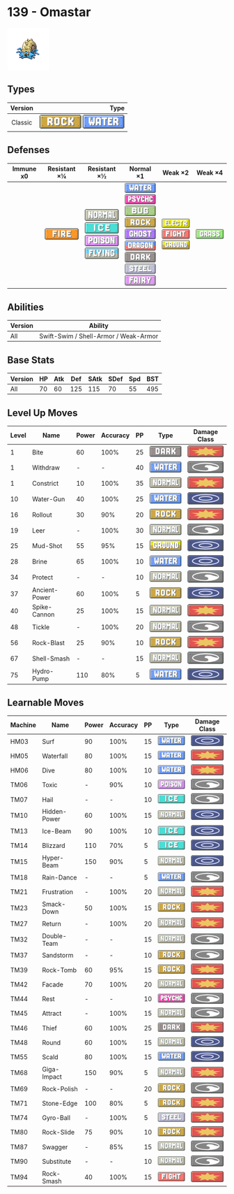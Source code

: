 # 139 - Omastar

![omastar](../img/pokemon/139.png)

## Types

| Version | Type                                                            |
| :-----: | --------------------------------------------------------------: |
| Classic | ![rock](../img/types/rock.png) ![water](../img/types/water.png) |

## Defenses

| Immune x0 | Resistant ×¼                   | Resistant ×½                                                                                                                                      | Normal ×1                                                                                                                                                                                                                                                                                                                              | Weak ×2                                                                                                                  | Weak ×4                          |
| --------- | ------------------------------ | ------------------------------------------------------------------------------------------------------------------------------------------------- | -------------------------------------------------------------------------------------------------------------------------------------------------------------------------------------------------------------------------------------------------------------------------------------------------------------------------------------- | ------------------------------------------------------------------------------------------------------------------------ | -------------------------------- |
|           | ![fire](../img/types/fire.png) | ![normal](../img/types/normal.png)<br/>![ice](../img/types/ice.png)<br/>![poison](../img/types/poison.png)<br/>![flying](../img/types/flying.png) | ![water](../img/types/water.png)<br/>![psychic](../img/types/psychic.png)<br/>![bug](../img/types/bug.png)<br/>![rock](../img/types/rock.png)<br/>![ghost](../img/types/ghost.png)<br/>![dragon](../img/types/dragon.png)<br/>![dark](../img/types/dark.png)<br/>![steel](../img/types/steel.png)<br/>![fairy](../img/types/fairy.png) | ![electric](../img/types/electric.png)<br/>![fighting](../img/types/fighting.png)<br/>![ground](../img/types/ground.png) | ![grass](../img/types/grass.png) |

## Abilities

| Version | Ability                               |
| ------- | ------------------------------------- |
| All     | Swift-Swim / Shell-Armor / Weak-Armor |

## Base Stats

| Version | HP | Atk | Def | SAtk | SDef | Spd | BST |
| ------- | -- | --- | --- | ---- | ---- | --- | --- |
| All     | 70 | 60  | 125 | 115  | 70   | 55  | 495 |

## Level Up Moves

| Level | Name          | Power | Accuracy | PP | Type                               | Damage Class                           |
| ----- | ------------- | ----- | -------- | -- | ---------------------------------- | -------------------------------------- |
| 1     | Bite          | 60    | 100%     | 25 | ![dark](../img/types/dark.png)     | ![physical](../img/types/physical.png) |
| 1     | Withdraw      | -     | -        | 40 | ![water](../img/types/water.png)   | ![status](../img/types/status.png)     |
| 1     | Constrict     | 10    | 100%     | 35 | ![normal](../img/types/normal.png) | ![physical](../img/types/physical.png) |
| 10    | Water-Gun     | 40    | 100%     | 25 | ![water](../img/types/water.png)   | ![special](../img/types/special.png)   |
| 16    | Rollout       | 30    | 90%      | 20 | ![rock](../img/types/rock.png)     | ![physical](../img/types/physical.png) |
| 19    | Leer          | -     | 100%     | 30 | ![normal](../img/types/normal.png) | ![status](../img/types/status.png)     |
| 25    | Mud-Shot      | 55    | 95%      | 15 | ![ground](../img/types/ground.png) | ![special](../img/types/special.png)   |
| 28    | Brine         | 65    | 100%     | 10 | ![water](../img/types/water.png)   | ![special](../img/types/special.png)   |
| 34    | Protect       | -     | -        | 10 | ![normal](../img/types/normal.png) | ![status](../img/types/status.png)     |
| 37    | Ancient-Power | 60    | 100%     | 5  | ![rock](../img/types/rock.png)     | ![special](../img/types/special.png)   |
| 40    | Spike-Cannon  | 25    | 100%     | 15 | ![normal](../img/types/normal.png) | ![physical](../img/types/physical.png) |
| 48    | Tickle        | -     | 100%     | 20 | ![normal](../img/types/normal.png) | ![status](../img/types/status.png)     |
| 56    | Rock-Blast    | 25    | 90%      | 10 | ![rock](../img/types/rock.png)     | ![physical](../img/types/physical.png) |
| 67    | Shell-Smash   | -     | -        | 15 | ![normal](../img/types/normal.png) | ![status](../img/types/status.png)     |
| 75    | Hydro-Pump    | 110   | 80%      | 5  | ![water](../img/types/water.png)   | ![special](../img/types/special.png)   |

## Learnable Moves

| Machine | Name         | Power | Accuracy | PP | Type                                   | Damage Class                           |
| ------- | ------------ | ----- | -------- | -- | -------------------------------------- | -------------------------------------- |
| HM03    | Surf         | 90    | 100%     | 15 | ![water](../img/types/water.png)       | ![special](../img/types/special.png)   |
| HM05    | Waterfall    | 80    | 100%     | 15 | ![water](../img/types/water.png)       | ![physical](../img/types/physical.png) |
| HM06    | Dive         | 80    | 100%     | 10 | ![water](../img/types/water.png)       | ![physical](../img/types/physical.png) |
| TM06    | Toxic        | -     | 90%      | 10 | ![poison](../img/types/poison.png)     | ![status](../img/types/status.png)     |
| TM07    | Hail         | -     | -        | 10 | ![ice](../img/types/ice.png)           | ![status](../img/types/status.png)     |
| TM10    | Hidden-Power | 60    | 100%     | 15 | ![normal](../img/types/normal.png)     | ![special](../img/types/special.png)   |
| TM13    | Ice-Beam     | 90    | 100%     | 10 | ![ice](../img/types/ice.png)           | ![special](../img/types/special.png)   |
| TM14    | Blizzard     | 110   | 70%      | 5  | ![ice](../img/types/ice.png)           | ![special](../img/types/special.png)   |
| TM15    | Hyper-Beam   | 150   | 90%      | 5  | ![normal](../img/types/normal.png)     | ![special](../img/types/special.png)   |
| TM18    | Rain-Dance   | -     | -        | 5  | ![water](../img/types/water.png)       | ![status](../img/types/status.png)     |
| TM21    | Frustration  | -     | 100%     | 20 | ![normal](../img/types/normal.png)     | ![physical](../img/types/physical.png) |
| TM23    | Smack-Down   | 50    | 100%     | 15 | ![rock](../img/types/rock.png)         | ![physical](../img/types/physical.png) |
| TM27    | Return       | -     | 100%     | 20 | ![normal](../img/types/normal.png)     | ![physical](../img/types/physical.png) |
| TM32    | Double-Team  | -     | -        | 15 | ![normal](../img/types/normal.png)     | ![status](../img/types/status.png)     |
| TM37    | Sandstorm    | -     | -        | 10 | ![rock](../img/types/rock.png)         | ![status](../img/types/status.png)     |
| TM39    | Rock-Tomb    | 60    | 95%      | 15 | ![rock](../img/types/rock.png)         | ![physical](../img/types/physical.png) |
| TM42    | Facade       | 70    | 100%     | 20 | ![normal](../img/types/normal.png)     | ![physical](../img/types/physical.png) |
| TM44    | Rest         | -     | -        | 10 | ![psychic](../img/types/psychic.png)   | ![status](../img/types/status.png)     |
| TM45    | Attract      | -     | 100%     | 15 | ![normal](../img/types/normal.png)     | ![status](../img/types/status.png)     |
| TM46    | Thief        | 60    | 100%     | 25 | ![dark](../img/types/dark.png)         | ![physical](../img/types/physical.png) |
| TM48    | Round        | 60    | 100%     | 15 | ![normal](../img/types/normal.png)     | ![special](../img/types/special.png)   |
| TM55    | Scald        | 80    | 100%     | 15 | ![water](../img/types/water.png)       | ![special](../img/types/special.png)   |
| TM68    | Giga-Impact  | 150   | 90%      | 5  | ![normal](../img/types/normal.png)     | ![physical](../img/types/physical.png) |
| TM69    | Rock-Polish  | -     | -        | 20 | ![rock](../img/types/rock.png)         | ![status](../img/types/status.png)     |
| TM71    | Stone-Edge   | 100   | 80%      | 5  | ![rock](../img/types/rock.png)         | ![physical](../img/types/physical.png) |
| TM74    | Gyro-Ball    | -     | 100%     | 5  | ![steel](../img/types/steel.png)       | ![physical](../img/types/physical.png) |
| TM80    | Rock-Slide   | 75    | 90%      | 10 | ![rock](../img/types/rock.png)         | ![physical](../img/types/physical.png) |
| TM87    | Swagger      | -     | 85%      | 15 | ![normal](../img/types/normal.png)     | ![status](../img/types/status.png)     |
| TM90    | Substitute   | -     | -        | 10 | ![normal](../img/types/normal.png)     | ![status](../img/types/status.png)     |
| TM94    | Rock-Smash   | 40    | 100%     | 15 | ![fighting](../img/types/fighting.png) | ![physical](../img/types/physical.png) |
